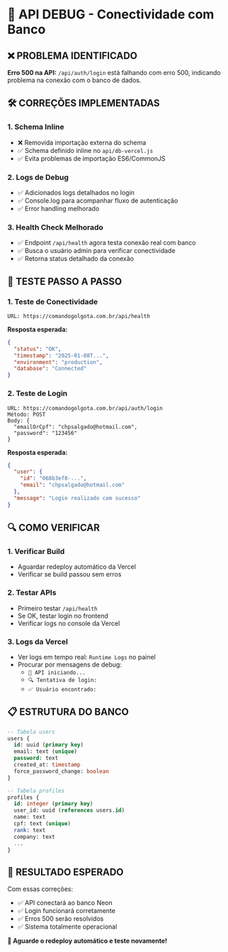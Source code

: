 # 🔧 API DEBUG - Conectividade com Banco

## ❌ **PROBLEMA IDENTIFICADO**

**Erro 500 na API:** `/api/auth/login` está falhando com erro 500, indicando problema na conexão com o banco de dados.

## 🛠️ **CORREÇÕES IMPLEMENTADAS**

### 1. **Schema Inline**
- ❌ Removida importação externa do schema
- ✅ Schema definido inline no `api/db-vercel.js`
- ✅ Evita problemas de importação ES6/CommonJS

### 2. **Logs de Debug**
- ✅ Adicionados logs detalhados no login
- ✅ Console.log para acompanhar fluxo de autenticação
- ✅ Error handling melhorado

### 3. **Health Check Melhorado**
- ✅ Endpoint `/api/health` agora testa conexão real com banco
- ✅ Busca o usuário admin para verificar conectividade
- ✅ Retorna status detalhado da conexão

## 🧪 **TESTE PASSO A PASSO**

### 1. **Teste de Conectividade**
```
URL: https://comandogolgota.com.br/api/health
```

**Resposta esperada:**
```json
{
  "status": "OK",
  "timestamp": "2025-01-08T...",
  "environment": "production",
  "database": "Connected"
}
```

### 2. **Teste de Login**
```
URL: https://comandogolgota.com.br/api/auth/login
Método: POST
Body: {
  "emailOrCpf": "chpsalgado@hotmail.com",
  "password": "123456"
}
```

**Resposta esperada:**
```json
{
  "user": {
    "id": "068b3ef8-...",
    "email": "chpsalgado@hotmail.com"
  },
  "message": "Login realizado com sucesso"
}
```

## 🔍 **COMO VERIFICAR**

### 1. **Verificar Build**
- Aguardar redeploy automático da Vercel
- Verificar se build passou sem erros

### 2. **Testar APIs**
- Primeiro testar `/api/health`
- Se OK, testar login no frontend
- Verificar logs no console da Vercel

### 3. **Logs da Vercel**
- Ver logs em tempo real: `Runtime Logs` no painel
- Procurar por mensagens de debug:
  - `🚀 API iniciando...`
  - `🔍 Tentativa de login:`
  - `✅ Usuário encontrado:`

## 📋 **ESTRUTURA DO BANCO**

```sql
-- Tabela users
users {
  id: uuid (primary key)
  email: text (unique)
  password: text
  created_at: timestamp
  force_password_change: boolean
}

-- Tabela profiles
profiles {
  id: integer (primary key)
  user_id: uuid (references users.id)
  name: text
  cpf: text (unique)
  rank: text
  company: text
  ...
}
```

## 🎯 **RESULTADO ESPERADO**

Com essas correções:
- ✅ API conectará ao banco Neon
- ✅ Login funcionará corretamente
- ✅ Erros 500 serão resolvidos
- ✅ Sistema totalmente operacional

**🚀 Aguarde o redeploy automático e teste novamente!**